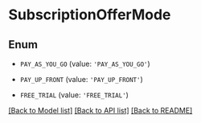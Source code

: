 # SubscriptionOfferMode


## Enum

* `PAY_AS_YOU_GO` (value: `'PAY_AS_YOU_GO'`)

* `PAY_UP_FRONT` (value: `'PAY_UP_FRONT'`)

* `FREE_TRIAL` (value: `'FREE_TRIAL'`)

[[Back to Model list]](../README.md#documentation-for-models) [[Back to API list]](../README.md#documentation-for-api-endpoints) [[Back to README]](../README.md)


